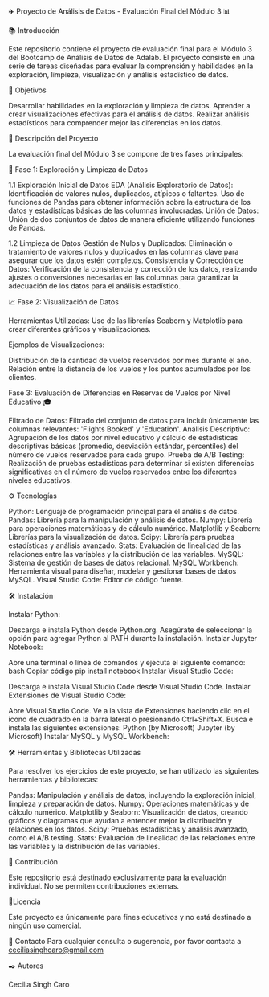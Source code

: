 ✈️ Proyecto de Análisis de Datos - Evaluación Final del Módulo 3 📊

📚 Introducción 

Este repositorio contiene el proyecto de evaluación final para el Módulo 3 del Bootcamp de Análisis de Datos de Adalab. El proyecto consiste en una serie de tareas diseñadas para evaluar la comprensión y habilidades en la exploración, limpieza, visualización y análisis estadístico de datos. 

🎯 Objetivos 

Desarrollar habilidades en la exploración y limpieza de datos.
Aprender a crear visualizaciones efectivas para el análisis de datos.
Realizar análisis estadísticos para comprender mejor las diferencias en los datos.

📝 Descripción del Proyecto

La evaluación final del Módulo 3 se compone de tres fases principales:

🧹 Fase 1: Exploración y Limpieza de Datos 

1.1 Exploración Inicial de Datos
EDA (Análisis Exploratorio de Datos): Identificación de valores nulos, duplicados, atípicos o faltantes. Uso de funciones de Pandas para obtener información sobre la estructura de los datos y estadísticas básicas de las columnas involucradas.
Unión de Datos: Unión de dos conjuntos de datos de manera eficiente utilizando funciones de Pandas.

1.2 Limpieza de Datos
Gestión de Nulos y Duplicados: Eliminación o tratamiento de valores nulos y duplicados en las columnas clave para asegurar que los datos estén completos.
Consistencia y Corrección de Datos: Verificación de la consistencia y corrección de los datos, realizando ajustes o conversiones necesarias en las columnas para garantizar la adecuación de los datos para el análisis estadístico.

📈 Fase 2: Visualización de Datos 

Herramientas Utilizadas: Uso de las librerías Seaborn y Matplotlib para crear diferentes gráficos y visualizaciones.

Ejemplos de Visualizaciones:

Distribución de la cantidad de vuelos reservados por mes durante el año.
Relación entre la distancia de los vuelos y los puntos acumulados por los clientes.

Fase 3: Evaluación de Diferencias en Reservas de Vuelos por Nivel Educativo 🎓

Filtrado de Datos: Filtrado del conjunto de datos para incluir únicamente las columnas relevantes: 'Flights Booked' y 'Education'.
Análisis Descriptivo: Agrupación de los datos por nivel educativo y cálculo de estadísticas descriptivas básicas (promedio, desviación estándar, percentiles) del número de vuelos reservados para cada grupo.
Prueba de A/B Testing: Realización de pruebas estadísticas para determinar si existen diferencias significativas en el número de vuelos reservados entre los diferentes niveles educativos.

⚙ Tecnologías

Python: Lenguaje de programación principal para el análisis de datos.
Pandas: Librería para la manipulación y análisis de datos.
Numpy: Librería para operaciones matemáticas y de cálculo numérico.
Matplotlib y Seaborn: Librerías para la visualización de datos.
Scipy: Librería para pruebas estadísticas y análisis avanzado.
Stats: Evaluación de linealidad de las relaciones entre las variables y la distribución de las variables.
MySQL: Sistema de gestión de bases de datos relacional.
MySQL Workbench: Herramienta visual para diseñar, modelar y gestionar bases de datos MySQL.
Visual Studio Code: Editor de código fuente.

🛠 Instalación

Instalar Python:

Descarga e instala Python desde Python.org.
Asegúrate de seleccionar la opción para agregar Python al PATH durante la instalación.
Instalar Jupyter Notebook:

Abre una terminal o línea de comandos y ejecuta el siguiente comando:
bash
Copiar código
pip install notebook
Instalar Visual Studio Code:

Descarga e instala Visual Studio Code desde Visual Studio Code.
Instalar Extensiones de Visual Studio Code:

Abre Visual Studio Code.
Ve a la vista de Extensiones haciendo clic en el icono de cuadrado en la barra lateral o presionando Ctrl+Shift+X.
Busca e instala las siguientes extensiones:
Python (by Microsoft)
Jupyter (by Microsoft)
Instalar MySQL y MySQL Workbench:

🛠️ Herramientas y Bibliotecas Utilizadas 

Para resolver los ejercicios de este proyecto, se han utilizado las siguientes herramientas y bibliotecas:

Pandas: Manipulación y análisis de datos, incluyendo la exploración inicial, limpieza y preparación de datos.
Numpy: Operaciones matemáticas y de cálculo numérico.
Matplotlib y Seaborn: Visualización de datos, creando gráficos y diagramas que ayudan a entender mejor la distribución y relaciones en los datos.
Scipy: Pruebas estadísticas y análisis avanzado, como el A/B testing.
Stats: Evaluación de linealidad de las relaciones entre las variables y la distribución de las variables.

🤝 Contribución

Este repositorio está destinado exclusivamente para la evaluación individual. No se permiten contribuciones externas.

📜Licencia 

Este proyecto es únicamente para fines educativos y no está destinado a ningún uso comercial.

📧 Contacto 
Para cualquier consulta o sugerencia, por favor contacta a ceciliasinghcaro@gmail.com

✒️ Autores

Cecilia Singh Caro



